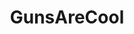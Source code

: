 ---
title: GunsAreCool
crosslinks:
- autotldr
- shitguncontrollerssay
- NotSouthPark
- youtubefactsbot
- ShitPoliticsSays
- Alec
- u_imguralbumbot
- GunOops
- ShitAmericansSay
- news
- Shitstatistssay
- autourbanbot
- dgu
- CasesForGunControl
- mallninja
- metric_units
- TwinCities_MN
- altnewz
- worldnews
- quityourbullshit
---